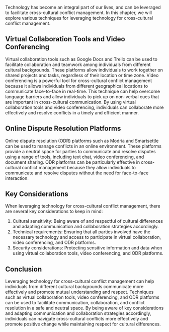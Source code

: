 
Technology has become an integral part of our lives, and can be leveraged to facilitate cross-cultural conflict management. In this chapter, we will explore various techniques for leveraging technology for cross-cultural conflict management.

Virtual Collaboration Tools and Video Conferencing
--------------------------------------------------

Virtual collaboration tools such as Google Docs and Trello can be used to facilitate collaboration and teamwork among individuals from different cultural backgrounds. These platforms allow individuals to work together on shared projects and tasks, regardless of their location or time zone. Video conferencing is a powerful tool for cross-cultural conflict management because it allows individuals from different geographical locations to communicate face-to-face in real-time. This technique can help overcome language barriers and allow individuals to pick up on non-verbal cues that are important in cross-cultural communication. By using virtual collaboration tools and video conferencing, individuals can collaborate more effectively and resolve conflicts in a timely and efficient manner.

Online Dispute Resolution Platforms
-----------------------------------

Online dispute resolution (ODR) platforms such as Modria and Smartsettle can be used to manage conflicts in an online environment. These platforms provide a neutral space for parties to communicate and resolve disputes using a range of tools, including text chat, video conferencing, and document sharing. ODR platforms can be particularly effective in cross-cultural conflict management because they allow individuals to communicate and resolve disputes without the need for face-to-face interaction.

Key Considerations
------------------

When leveraging technology for cross-cultural conflict management, there are several key considerations to keep in mind:

1. Cultural sensitivity: Being aware of and respectful of cultural differences and adapting communication and collaboration strategies accordingly.
2. Technical requirements: Ensuring that all parties involved have the necessary technology and access to participate in virtual collaboration, video conferencing, and ODR platforms.
3. Security considerations: Protecting sensitive information and data when using virtual collaboration tools, video conferencing, and ODR platforms.

Conclusion
----------

Leveraging technology for cross-cultural conflict management can help individuals from different cultural backgrounds communicate more effectively and promote mutual understanding and respect. Techniques such as virtual collaboration tools, video conferencing, and ODR platforms can be used to facilitate communication, collaboration, and conflict resolution in a safe and neutral space. By being aware of key considerations and adapting communication and collaboration strategies accordingly, individuals can navigate cross-cultural conflicts more effectively and promote positive change while maintaining respect for cultural differences.
